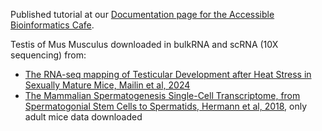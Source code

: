 Published tutorial at our [Documentation page for the Accessible Bioinformatics Cafe](https://abc.au.dk/Documentation.html).

Testis of Mus Musculus downloaded in bulkRNA and scRNA (10X sequencing) from:

- [The RNA-seq mapping of Testicular Development after Heat Stress in Sexually Mature Mice, Mailin et al, 2024](https://figshare.com/articles/dataset/The_RNA-seq_mapping_of_Testicular_Development_after_Heat_Stress_in_Sexually_Mature_Mice/26411167/2?file=48037354)
- [The Mammalian Spermatogenesis Single-Cell Transcriptome, from Spermatogonial Stem Cells to Spermatids, Hermann et al, 2018](https://www.ncbi.nlm.nih.gov/geo/query/acc.cgi?acc=GSE109033), only adult mice data downloaded
